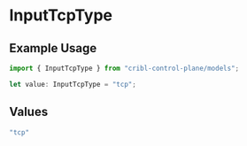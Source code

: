 # InputTcpType

## Example Usage

```typescript
import { InputTcpType } from "cribl-control-plane/models";

let value: InputTcpType = "tcp";
```

## Values

```typescript
"tcp"
```
